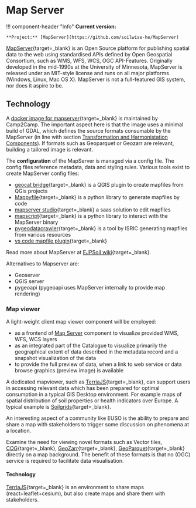 # Map Server

!!! component-header "Info"
    **Current version:**

    **Project:** [MapServer](https://github.com/soilwise-he/MapServer)

[MapServer](https://mapserver.org){target=_blank} is an Open Source platform for publishing spatial data to the web using standardised APIs defined by Open Geospatial Consortium, such as WMS, WFS, WCS, OGC API-Features. Originally developed in the mid-1990s at the University of Minnesota, MapServer is released under an MIT-style license and runs on all major platforms (Windows, Linux, Mac OS X). MapServer is not a full-featured GIS system, nor does it aspire to be. 

## Technology

A [docker image for mapserver](https://github.com/camptocamp/docker-mapserver){target=_blank} is maintained by Camp2Camp. The important aspect here is that the image uses a minimal build of GDAL, which defines the source formats consumable by the MapServer (in line with section [Transformation and Harmonistation Components](transformation.md)). If formats such as Geoparquet or Geozarr are relevant, building a tailored image is relevant.

The **configuration** of the MapServer is managed via a config file. The config files reference metadata, data and styling rules. Various tools exist to create MapServer config files:

- [geocat bridge](https://www.geocat.net/docs/bridge/qgis/latest/){target=_blank} is a QGIS plugin to create mapfiles from QGis projects
- [Mappyfile](https://github.com/geographika/mappyfile){target=_blank} is a python library to generate mapfiles by code
- [mapserver studio](https://mapserverstudio.net/){target=_blank} a saas solution to edit mapfiles
- [mapscript](https://www.mapserver.org/mapscript/){target=_blank} is a python library to interact with the MapServer binary 
- [pygeodatacrawler](https://pypi.org/project/geodatacrawler/){target=_blank} is a tool by ISRIC generating mapfiles from various resources
- [vs code mapfile plugin](https://marketplace.visualstudio.com/items?itemName=chicoff.mapfile){target=_blank}

Read more about MapServer at [EJPSoil wiki](https://ejpsoil.github.io/soildata-assimilation-guidance/cookbook/mapserver.html){target=_blank}.

Alternatives to Mapserver are:

- Geoserver
- QGIS server
- pygeoapi (pygeoapi uses MapServer internally to provide map rendering)


### Map viewer

A light-weight client map viewer component will be employed:

- as a frontend of [Map Server](mapserver.md) component to visualize provided WMS, WFS, WCS layers
- as an integrated part of the Catalogue to visualize primarily the geographical extent of data described in the metadata record and a snapshot visualization of the data
- to provide the full preview of data, when a link to web service or data browse graphics (preview image) is available

A dedicated mapviewer, such as [TerriaJS](https://terria.io){target=_blank}, can support users in accessing relevant data which has been prepared for optimal consumption in a typical GIS Desktop environment. For example maps of spatial distribution of soil properties or health indicators over Europe. A typical example is [Soilgrids](https://soilgrids.org){target=_blank}.

An interesting aspect of a community like EUSO is the ability to prepare and share a map with stakeholders to trigger some discussion on phenomena at a location.

Examine the need for viewing novel formats such as Vector tiles, [COG](https://www.cogeo.org/){target=_blank}, [GeoZarr](https://github.com/zarr-developers/geozarr-spec){target=_blank}, [GeoParquet](https://geoparquet.org/){target=_blank} directly on a map background. The benefit of these formats is that no (OGC) service is required to facilitate data visualisation.

#### Technology

[TerriaJS](https://terria.io){target=_blank} is an environment to share maps (react+leaflet+cesium), but also create maps and share them with stakeholders.
